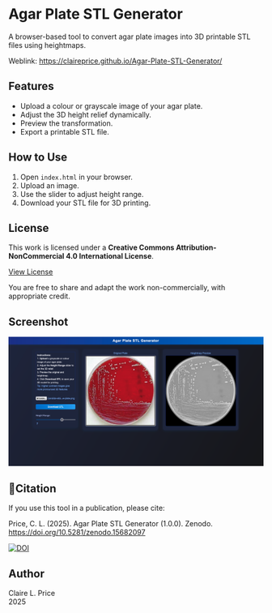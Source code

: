# Agar Plate STL Generator

A browser-based tool to convert agar plate images into 3D printable STL files using heightmaps.

Weblink: https://claireprice.github.io/Agar-Plate-STL-Generator/

## Features

- Upload a colour or grayscale image of your agar plate.
- Adjust the 3D height relief dynamically.
- Preview the transformation.
- Export a printable STL file.

## How to Use

1. Open `index.html` in your browser.
2. Upload an image.
3. Use the slider to adjust height range.
4. Download your STL file for 3D printing.

## License

This work is licensed under a **Creative Commons Attribution-NonCommercial 4.0 International License**.

[View License](https://creativecommons.org/licenses/by-nc/4.0/)

You are free to share and adapt the work non-commercially, with appropriate credit.

## Screenshot

![screenshot](thumbnail.png)

## 📖Citation

If you use this tool in a publication, please cite:

Price, C. L. (2025). Agar Plate STL Generator (1.0.0). Zenodo. https://doi.org/10.5281/zenodo.15682097

[![DOI](https://zenodo.org/badge/DOI/10.5281/zenodo.15682097.svg)](https://doi.org/10.5281/zenodo.15682097)


## Author

Claire L. Price  
2025


